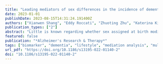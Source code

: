 ```yaml
---
title: "Leading mediators of sex differences in the incidence of dementia in community-dwelling adults in the UK Biobank: a retrospective cohort study"
date: 2023-01-01
publishDate: 2023-08-15T14:31:24.191400Z
authors: ["Xianwen Shang", "Eddy Roccati", "Zhuoting Zhu", "Katerina Kiburg", "Wei Wang", "Yu Huang", admin, "Xiayin Zhang", "Jiahao Liu", "Shulin Tang", "Yijun Hu", "Zongyuan Ge", "Honghua Yu", "Mingguang He"]
publication_types: ["2"]
abstract: "Little is known regarding whether sex assigned at birth modifies the association between several predictive factors for dementia and the risk of dementia itself."
featured: false
publication: "*Alzheimer's Research & Therapy*"
tags: ["biomarker", "dementia", "lifestyle", "mediation analysis", "multimorbidity risk score", "sex"]
url_pdf: "https://doi.org/10.1186/s13195-022-01140-2"
doi: "10.1186/s13195-022-01140-2"
---
```


